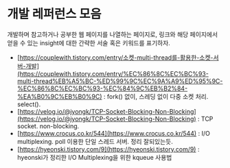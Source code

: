 # 개발 레퍼런스 모음

개발하며 참고하거나 공부한 웹 페이지를 나열하는 페이지로, 링크와 해당 페이지에서 얻을 수 있는 insight에 대한 간략한 서술 혹은 키워드를 표기하자.

- [https://couplewith.tistory.com/entry/소켓-multi-thread를-활용한-소켓-서버-개발](https://couplewith.tistory.com/entry/%EC%86%8C%EC%BC%93-multi-thread%EB%A5%BC-%ED%99%9C%EC%9A%A9%ED%95%9C-%EC%86%8C%EC%BC%93-%EC%84%9C%EB%B2%84-%EA%B0%9C%EB%B0%9C)
: fork() 없이, 스레딩 없이 다중 소켓 처리. select().
- [https://velog.io/@jyongk/TCP-Socket-Blocking-Non-Blocking](https://velog.io/@jyongk/TCP-Socket-Blocking-Non-Blocking)
: TCP socket. non-blocking.
- [https://www.crocus.co.kr/544](https://www.crocus.co.kr/544)
: I/O multiplexing. poll 이용한 단일 스레드 서버. 정리 잘되있는듯.
- [https://hyeonski.tistory.com/9](https://hyeonski.tistory.com/9)
: hyeonski가 정리한 I/O Multiplexing을 위한 kqueue 사용법